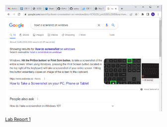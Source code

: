 ![the new image](screenshot.png)

[Lab Report 1](https://nathanjcho.github.io/cse15l-lab-reports/lab-report-1-week-0.html) 